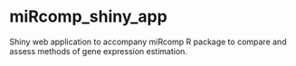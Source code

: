 # miRcomp_shiny_app

Shiny web application to accompany miRcomp R package to compare and assess methods of gene expression estimation. 
